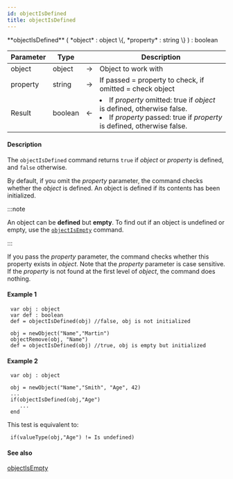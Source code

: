 ```yaml
---
id: objectIsDefined
title: objectIsDefined
---
```


<!-- REF #_command_.objectIsDefined.Syntax -->**objectIsDefined** ( *object* : object \{, *property* : string \} ) : boolean<!-- END REF -->


<!-- REF #_command_.objectIsDefined.Params -->
|Parameter|Type||Description|
|---------|--- |:---:|------|
|object|object|&#8594;|Object to work with|
|property |string|&#8594;|If passed = property to check, if omitted = check object|
|Result|boolean|&#8592;|<li>If *property* omitted: true if *object* is defined, otherwise false.</li><li>If *property* passed: true if *property* is defined, otherwise false.</li>|
<!-- END REF -->


#### Description

The `objectIsDefined` command <!-- REF #_command_.objectIsDefined.Summary -->returns `true` if *object* or *property* is defined, and `false` otherwise<!-- END REF -->.

By default, if you omit the *property* parameter, the command checks whether the *object* is defined. An object is defined if its contents has been initialized.

:::note

An object can be **defined** but **empty**. To find out if an object is undefined or empty, use the [`objectIsEmpty`](objectIsEmpty.md) command.

:::

If you pass the *property* parameter, the command checks whether this property exists in *object*. Note that the *property* parameter is case sensitive. If the *property* is not found at the first level of *object*, the command does nothing.

#### Example 1

```qs
 var obj : object
 var def : boolean
 def = objectIsDefined(obj) //false, obj is not initialized

 obj = newObject("Name","Martin")
 objectRemove(obj, "Name")
 def = objectIsDefined(obj) //true, obj is empty but initialized
```

#### Example 2

```qs
 var obj : object

 obj = newObject("Name","Smith", "Age", 42)  
 ...
 if(objectIsDefined(obj,"Age")
 	...
 end
```

This test is equivalent to:

```qs
 if(valueType(obj,"Age") != Is undefined)
```

#### See also

[objectIsEmpty](objectIsEmpty.md)
